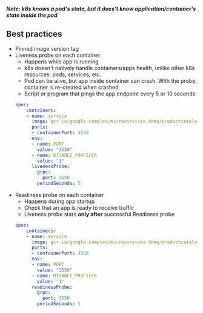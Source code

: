 ***Note: k8s knows a pod's state, but it does't know application/container's state inside the pod***

## Best practices

- Pinned image version tag
- Liveness probe on each container
  - Happens while app is running
  - k8s doesn't natively handle containers/apps health, unlike other k8s resources: pods, services, etc.
  - Pod can be alive, but app inside container can crash. With the probe, container is re-created when crashed.
  - Script or program that pings the app endpoint every 5 or 10 seconds
  ```yaml
  spec:
      containers:
      - name: service
        image: gcr.io/google-samples/microservices-demo/productcatalogservice:v0.8.0
        ports:
        - containerPort: 3550
        env:
        - name: PORT
          value: "3550"
        - name: DISABLE_PROFILER
          value: "1"
        livenessProbe:
          grpc:
            port: 3550
          periodSeconds: 5
  ```
- Readiness probe on each container
  - Happens during app startup
  - Check that an app is ready to receive traffic
  - Liveness probe stars **only after** successful Readiness probe
  ```yaml
  spec:
      containers:
      - name: service
        image: gcr.io/google-samples/microservices-demo/productcatalogservice:v0.8.0
        ports:
        - containerPort: 3550
        env:
        - name: PORT
          value: "3550"
        - name: DISABLE_PROFILER
          value: "1"
        readinessProbe:
          grpc:
            port: 3550
          periodSeconds: 5
  ```
